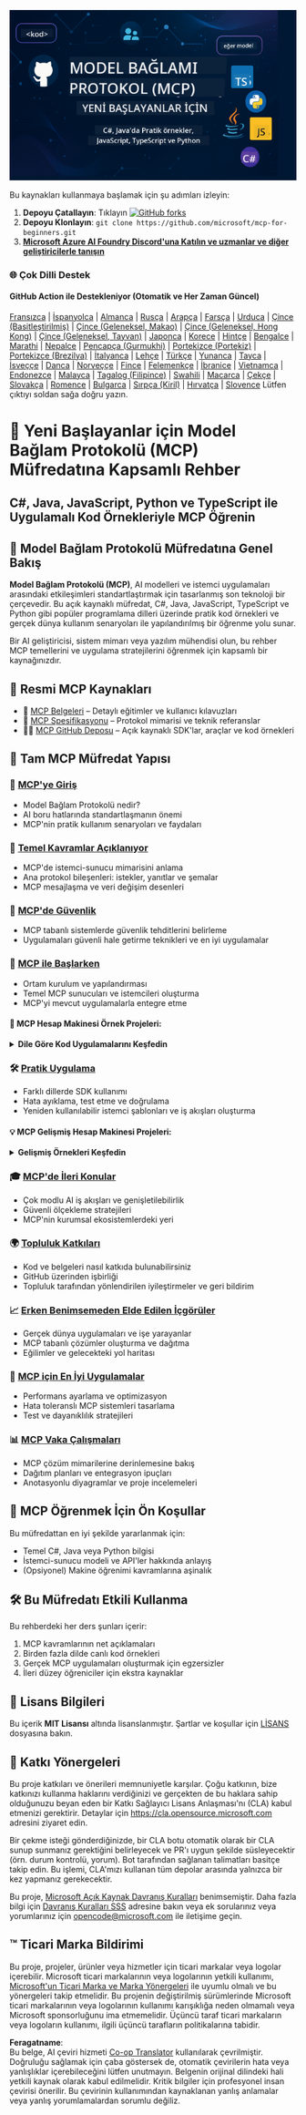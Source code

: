 <!--
CO_OP_TRANSLATOR_METADATA:
{
  "original_hash": "2a21391378c12ecfef50f866329dfde0",
  "translation_date": "2025-05-17T05:24:55+00:00",
  "source_file": "README.md",
  "language_code": "tr"
}
-->
![MCP-for-beginners](../../translated_images/mcp-beginners.d21ba1f29a4d6177f2f95151a2f188ef968b4a2fdb50ce0d033d2aa1978ceb90.tr.png)

Bu kaynakları kullanmaya başlamak için şu adımları izleyin:
1. **Depoyu Çatallayın**: Tıklayın [![GitHub forks](https://img.shields.io/github/forks/microsoft/mcp-for-beginners.svg?style=social&label=Fork)](https://GitHub.com/microsoft/mcp-for-beginners/network)
2. **Depoyu Klonlayın**: `git clone https://github.com/microsoft/mcp-for-beginners.git`
3. [**Microsoft Azure AI Foundry Discord'una Katılın ve uzmanlar ve diğer geliştiricilerle tanışın**](https://discord.com/invite/ByRwuEEgH4)

### 🌐 Çok Dilli Destek

#### GitHub Action ile Destekleniyor (Otomatik ve Her Zaman Güncel)
[Fransızca](../fr/README.md) | [İspanyolca](../es/README.md) | [Almanca](../de/README.md) | [Rusça](../ru/README.md) | [Arapça](../ar/README.md) | [Farsça](../fa/README.md) | [Urduca](../ur/README.md) | [Çince (Basitleştirilmiş)](../zh/README.md) | [Çince (Geleneksel, Makao)](../mo/README.md) | [Çince (Geleneksel, Hong Kong)](../hk/README.md) | [Çince (Geleneksel, Tayvan)](../tw/README.md) | [Japonca](../ja/README.md) | [Korece](../ko/README.md) | [Hintçe](../hi/README.md) | [Bengalce](../bn/README.md) | [Marathi](../mr/README.md) | [Nepalce](../ne/README.md) | [Pencapça (Gurmukhi)](../pa/README.md) | [Portekizce (Portekiz)](../pt/README.md) | [Portekizce (Brezilya)](../br/README.md) | [İtalyanca](../it/README.md) | [Lehçe](../pl/README.md) | [Türkçe](./README.md) | [Yunanca](../el/README.md) | [Tayca](../th/README.md) | [İsveççe](../sv/README.md) | [Danca](../da/README.md) | [Norveççe](../no/README.md) | [Fince](../fi/README.md) | [Felemenkçe](../nl/README.md) | [İbranice](../he/README.md) | [Vietnamca](../vi/README.md) | [Endonezce](../id/README.md) | [Malayca](../ms/README.md) | [Tagalog (Filipince)](../tl/README.md) | [Swahili](../sw/README.md) | [Macarca](../hu/README.md) | [Çekçe](../cs/README.md) | [Slovakça](../sk/README.md) | [Romence](../ro/README.md) | [Bulgarca](../bg/README.md) | [Sırpça (Kiril)](../sr/README.md) | [Hırvatça](../hr/README.md) | [Slovence](../sl/README.md) Lütfen çıktıyı soldan sağa doğru yazın.
# 🚀 Yeni Başlayanlar için Model Bağlam Protokolü (MCP) Müfredatına Kapsamlı Rehber

## **C#, Java, JavaScript, Python ve TypeScript ile Uygulamalı Kod Örnekleriyle MCP Öğrenin**

## 🧠 Model Bağlam Protokolü Müfredatına Genel Bakış

**Model Bağlam Protokolü (MCP)**, AI modelleri ve istemci uygulamaları arasındaki etkileşimleri standartlaştırmak için tasarlanmış son teknoloji bir çerçevedir. Bu açık kaynaklı müfredat, C#, Java, JavaScript, TypeScript ve Python gibi popüler programlama dilleri üzerinde pratik kod örnekleri ve gerçek dünya kullanım senaryoları ile yapılandırılmış bir öğrenme yolu sunar.

Bir AI geliştiricisi, sistem mimarı veya yazılım mühendisi olun, bu rehber MCP temellerini ve uygulama stratejilerini öğrenmek için kapsamlı bir kaynağınızdır.

## 🔗 Resmi MCP Kaynakları

- 📘 [MCP Belgeleri](https://modelcontextprotocol.io/) – Detaylı eğitimler ve kullanıcı kılavuzları  
- 📜 [MCP Spesifikasyonu](https://spec.modelcontextprotocol.io/) – Protokol mimarisi ve teknik referanslar  
- 🧑‍💻 [MCP GitHub Deposu](https://github.com/modelcontextprotocol) – Açık kaynaklı SDK'lar, araçlar ve kod örnekleri  

## 🧭 Tam MCP Müfredat Yapısı

### 📌 [MCP'ye Giriş](./00-Introduction/README.md)

- Model Bağlam Protokolü nedir?
- AI boru hatlarında standartlaşmanın önemi
- MCP'nin pratik kullanım senaryoları ve faydaları

### 🧩 [Temel Kavramlar Açıklanıyor](./01-CoreConcepts/README.md)

- MCP'de istemci-sunucu mimarisini anlama
- Ana protokol bileşenleri: istekler, yanıtlar ve şemalar
- MCP mesajlaşma ve veri değişim desenleri

### 🔐 [MCP'de Güvenlik](./02-Security/readme.md)

- MCP tabanlı sistemlerde güvenlik tehditlerini belirleme
- Uygulamaları güvenli hale getirme teknikleri ve en iyi uygulamalar

### 🚀 [MCP ile Başlarken](./03-GettingStarted/README.md)

- Ortam kurulum ve yapılandırması
- Temel MCP sunucuları ve istemcileri oluşturma
- MCP'yi mevcut uygulamalarla entegre etme

#### 🧮 MCP Hesap Makinesi Örnek Projeleri:
<details>
  <summary><strong>Dile Göre Kod Uygulamalarını Keşfedin</strong></summary>

  - [C# MCP Sunucu Örneği](./03-GettingStarted/samples/csharp/README.md)
  - [Java MCP Hesap Makinesi](./03-GettingStarted/samples/java/calculator/README.md)
  - [JavaScript MCP Demo](./03-GettingStarted/samples/javascript/README.md)
  - [Python MCP Sunucu](../../03-GettingStarted/samples/python/mcp_calculator_server.py)
  - [TypeScript MCP Örneği](./03-GettingStarted/samples/typescript/README.md)

</details>

### 🛠️ [Pratik Uygulama](./04-PracticalImplementation/README.md)

- Farklı dillerde SDK kullanımı
- Hata ayıklama, test etme ve doğrulama
- Yeniden kullanılabilir istemci şablonları ve iş akışları oluşturma

#### 💡 MCP Gelişmiş Hesap Makinesi Projeleri:
<details>
  <summary><strong>Gelişmiş Örnekleri Keşfedin</strong></summary>

  - [Gelişmiş C# Örneği](./04-PracticalImplementation/samples/csharp/README.md)
  - [Java Konteyner Uygulama Örneği](./04-PracticalImplementation/samples/java/containerapp/README.md)
  - [JavaScript Gelişmiş Örneği](./04-PracticalImplementation/samples/javascript/README.md)
  - [Python Karmaşık Uygulama](../../04-PracticalImplementation/samples/python/mcp_sample.py)
  - [TypeScript Konteyner Örneği](./04-PracticalImplementation/samples/typescript/README.md)

</details>

### 🎓 [MCP'de İleri Konular](./05-AdvancedTopics/README.md)

- Çok modlu AI iş akışları ve genişletilebilirlik
- Güvenli ölçekleme stratejileri
- MCP'nin kurumsal ekosistemlerdeki yeri

### 🌍 [Topluluk Katkıları](./06-CommunityContributions/README.md)

- Kod ve belgeleri nasıl katkıda bulunabilirsiniz
- GitHub üzerinden işbirliği
- Topluluk tarafından yönlendirilen iyileştirmeler ve geri bildirim

### 📈 [Erken Benimsemeden Elde Edilen İçgörüler](./07-CaseStudies/README.md)

- Gerçek dünya uygulamaları ve işe yarayanlar
- MCP tabanlı çözümler oluşturma ve dağıtma
- Eğilimler ve gelecekteki yol haritası

### 📏 [MCP için En İyi Uygulamalar](./08-BestPractices/README.md)

- Performans ayarlama ve optimizasyon
- Hata toleranslı MCP sistemleri tasarlama
- Test ve dayanıklılık stratejileri

### 📊 [MCP Vaka Çalışmaları](./09-CaseStudy/Readme.md)

- MCP çözüm mimarilerine derinlemesine bakış
- Dağıtım planları ve entegrasyon ipuçları
- Anotasyonlu diyagramlar ve proje incelemeleri

## 🎯 MCP Öğrenmek İçin Ön Koşullar

Bu müfredattan en iyi şekilde yararlanmak için:

- Temel C#, Java veya Python bilgisi
- İstemci-sunucu modeli ve API'ler hakkında anlayış
- (Opsiyonel) Makine öğrenimi kavramlarına aşinalık

## 🛠️ Bu Müfredatı Etkili Kullanma

Bu rehberdeki her ders şunları içerir:

1. MCP kavramlarının net açıklamaları  
2. Birden fazla dilde canlı kod örnekleri  
3. Gerçek MCP uygulamaları oluşturmak için egzersizler  
4. İleri düzey öğreniciler için ekstra kaynaklar  

## 📜 Lisans Bilgileri

Bu içerik **MIT Lisansı** altında lisanslanmıştır. Şartlar ve koşullar için [LİSANS](../../LICENSE) dosyasına bakın.

## 🤝 Katkı Yönergeleri

Bu proje katkıları ve önerileri memnuniyetle karşılar. Çoğu katkının, bize katkınızı kullanma haklarını verdiğinizi ve gerçekten de bu haklara sahip olduğunuzu beyan eden bir Katkı Sağlayıcı Lisans Anlaşması'nı (CLA) kabul etmenizi gerektirir. Detaylar için <https://cla.opensource.microsoft.com> adresini ziyaret edin.

Bir çekme isteği gönderdiğinizde, bir CLA botu otomatik olarak bir CLA sunup sunmanız gerektiğini belirleyecek ve PR'ı uygun şekilde süsleyecektir (örn. durum kontrolü, yorum). Bot tarafından sağlanan talimatları basitçe takip edin. Bu işlemi, CLA'mızı kullanan tüm depolar arasında yalnızca bir kez yapmanız gerekecektir.

Bu proje, [Microsoft Açık Kaynak Davranış Kuralları](https://opensource.microsoft.com/codeofconduct/) benimsemiştir. Daha fazla bilgi için [Davranış Kuralları SSS](https://opensource.microsoft.com/codeofconduct/faq/) adresine bakın veya ek sorularınız veya yorumlarınız için [opencode@microsoft.com](mailto:opencode@microsoft.com) ile iletişime geçin.

## ™️ Ticari Marka Bildirimi

Bu proje, projeler, ürünler veya hizmetler için ticari markalar veya logolar içerebilir. Microsoft ticari markalarının veya logolarının yetkili kullanımı, [Microsoft'un Ticari Marka ve Marka Yönergeleri](https://www.microsoft.com/legal/intellectualproperty/trademarks/usage/general) ile uyumlu olmalı ve bu yönergeleri takip etmelidir. Bu projenin değiştirilmiş sürümlerinde Microsoft ticari markalarının veya logolarının kullanımı karışıklığa neden olmamalı veya Microsoft sponsorluğunu ima etmemelidir. Üçüncü taraf ticari markaların veya logoların kullanımı, ilgili üçüncü tarafların politikalarına tabidir.

**Feragatname**:  
Bu belge, AI çeviri hizmeti [Co-op Translator](https://github.com/Azure/co-op-translator) kullanılarak çevrilmiştir. Doğruluğu sağlamak için çaba göstersek de, otomatik çevirilerin hata veya yanlışlıklar içerebileceğini lütfen unutmayın. Belgenin orijinal dilindeki hali yetkili kaynak olarak kabul edilmelidir. Kritik bilgiler için profesyonel insan çevirisi önerilir. Bu çevirinin kullanımından kaynaklanan yanlış anlamalar veya yanlış yorumlamalardan sorumlu değiliz.